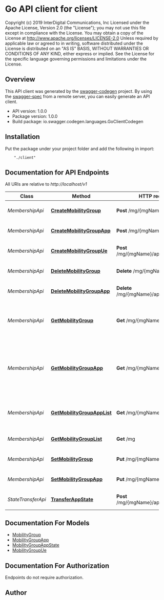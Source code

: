 # Go API client for client

Copyright (c) 2019  InterDigital Communications, Inc Licensed under the Apache License, Version 2.0 (the \"License\"); you may not use this file except in compliance with the License. You may obtain a copy of the License at      http://www.apache.org/licenses/LICENSE-2.0  Unless required by applicable law or agreed to in writing, software distributed under the License is distributed on an \"AS IS\" BASIS, WITHOUT WARRANTIES OR CONDITIONS OF ANY KIND, either express or implied. See the License for the specific language governing permissions and limitations under the License. 

## Overview
This API client was generated by the [swagger-codegen](https://github.com/swagger-api/swagger-codegen) project.  By using the [swagger-spec](https://github.com/swagger-api/swagger-spec) from a remote server, you can easily generate an API client.

- API version: 1.0.0
- Package version: 1.0.0
- Build package: io.swagger.codegen.languages.GoClientCodegen

## Installation
Put the package under your project folder and add the following in import:
```
    "./client"
```

## Documentation for API Endpoints

All URIs are relative to *http://localhost/v1*

Class | Method | HTTP request | Description
------------ | ------------- | ------------- | -------------
*MembershipApi* | [**CreateMobilityGroup**](docs/MembershipApi.md#createmobilitygroup) | **Post** /mg/{mgName} | Add new Mobility Group
*MembershipApi* | [**CreateMobilityGroupApp**](docs/MembershipApi.md#createmobilitygroupapp) | **Post** /mg/{mgName}/app/{appId} | Add new Mobility Group App
*MembershipApi* | [**CreateMobilityGroupUe**](docs/MembershipApi.md#createmobilitygroupue) | **Post** /mg/{mgName}/app/{appId}/ue | Add UE to group tracking list
*MembershipApi* | [**DeleteMobilityGroup**](docs/MembershipApi.md#deletemobilitygroup) | **Delete** /mg/{mgName} | Delete Mobility Group
*MembershipApi* | [**DeleteMobilityGroupApp**](docs/MembershipApi.md#deletemobilitygroupapp) | **Delete** /mg/{mgName}/app/{appId} | Delete Mobility Group App
*MembershipApi* | [**GetMobilityGroup**](docs/MembershipApi.md#getmobilitygroup) | **Get** /mg/{mgName} | Retrieve Mobility Groups with provided name
*MembershipApi* | [**GetMobilityGroupApp**](docs/MembershipApi.md#getmobilitygroupapp) | **Get** /mg/{mgName}/app/{appId} | Retrieve App information using provided Mobility Group Name &amp; App ID
*MembershipApi* | [**GetMobilityGroupAppList**](docs/MembershipApi.md#getmobilitygroupapplist) | **Get** /mg/{mgName}/app | Retrieve list of Apps in provided Mobility Group
*MembershipApi* | [**GetMobilityGroupList**](docs/MembershipApi.md#getmobilitygrouplist) | **Get** /mg | Retrieve list of Mobility Groups
*MembershipApi* | [**SetMobilityGroup**](docs/MembershipApi.md#setmobilitygroup) | **Put** /mg/{mgName} | Update Mobility Group
*MembershipApi* | [**SetMobilityGroupApp**](docs/MembershipApi.md#setmobilitygroupapp) | **Put** /mg/{mgName}/app/{appId} | Update Mobility GroupApp
*StateTransferApi* | [**TransferAppState**](docs/StateTransferApi.md#transferappstate) | **Post** /mg/{mgName}/app/{appId}/state | Send state to transfer to peers


## Documentation For Models

 - [MobilityGroup](docs/MobilityGroup.md)
 - [MobilityGroupApp](docs/MobilityGroupApp.md)
 - [MobilityGroupAppState](docs/MobilityGroupAppState.md)
 - [MobilityGroupUe](docs/MobilityGroupUe.md)


## Documentation For Authorization
 Endpoints do not require authorization.


## Author



